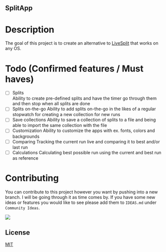 ## SplitApp

# Description
The goal of this project is to create an alternative to [LiveSplit](https://livesplit.org/) that works on any OS.

# Todo (Confirmed features / Must haves)
- [ ] Splits <br>
    Ability to create pre-defined splits and have the timer go through them and then stop when all splits are done
- [ ] Splits on-the-go
    Ability to add splits on-the-go in the likes of a regular stopwatch for creating a new collection for new runs
- [ ] Save collections
    Ability to save a collection of splits to a file and being able to import the same collection with the file
- [ ] Customization
    Ability to customize the apps with ex. fonts, colors and backgrounds
- [ ] Comparing
    Tracking the current run live and comparing it to best and/or last run
- [ ] Calculations
    Calculating best possible run using the current and best run as reference

# Contributing
You can contribute to this project however you want by pushing into a new branch. I will be going through it as time comes by.
If you have some new ideas or features you would like to see please add them to `IDEAS.md` under `Community Ideas`.

<a href="https://www.buymeacoffee.com/sefohui" target="_blank"><img src="https://img.buymeacoffee.com/button-api/?text=Buy me a coffee&emoji=&slug=sefohui&button_colour=58cea7&font_colour=000000&font_family=Comic&outline_colour=000000&coffee_colour=FFDD00" /></a>

## License

[MIT](https://choosealicense.com/licenses/mit/)

